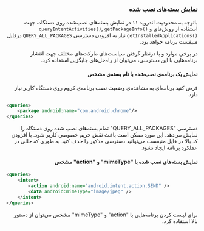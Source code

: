 <div dir="rtl">

### نمایش بسته‌های نصب شده
باتوجه به محدودیت اندروید ۱۱ در نمایش بسته‌های نصب‌شده روی دستگاه، جهت استفاده از روش‌های <span dir="ltr">`queryIntentActivities()`, `getPackageInfo()` و `getInstalledApplications()`</span> نیاز به افزودن دسترسی `QUERY_ALL_PACKAGES` درفایل منیفست برنامه خواهد بود.

 در برخی موارد و با درنظر گرفتن سیاست‌های مارکت‌های مختلف جهت انتشار برنامه‌هایی با این دسترسی، می‌توان از راه‌حل‌های جایگزین استفاده کرد.

#### نمایش یک برنامه‌ی نصب‌شده با نام بسته‌ی مشخص
فرض کنید برنامه‌ای به مشاهده‌ی وضعیت نصب برنامه‌ی کروم روی دستگاه کاربر نیاز دارد.

<div dir="ltr">

```Xml
<queries>
	<package android:name="com.android.chrome"/>
</queries>
```
</div>
دسترسی "QUERY_ALL_PACKAGES" تمام بسته‌های نصب شده روی دستگاه را نمایش می‌دهد. این مورد ممکن است باعث نقض حریم خصوصی کاربر شود. 
 با افزودن کد بالا در فایل منیفست می‌توانید دسترسی مذکور را حذف کنید به طوری که خللی در عملکرد برنامه ایجاد نشود.

#### نمایش بسته‌های نصب شده با  "mimeType" و "action" مشخص

<div dir="ltr">

```Xml
<queries>
	<intent>
		<action android:name="android.intent.action.SEND" />
		<data android:mimeType="image/jpeg" />
	</intent>
</queries>
```
</div>

 برای لیست کردن برنامه‌هایی با "action" و "mimeType" مشخص می‌توان از دستور بالا استفاده کرد.

</div>
